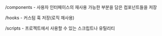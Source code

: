 /components - 사용자 인터페이스의 재사용 가능한 부분을 담은 컴포넌트들을 저장

/hooks - 커스텀 훅 저장(로직 재사용)

/scripts - 프로젝트에서 사용할 수 있는 스크립트나 유틸리티